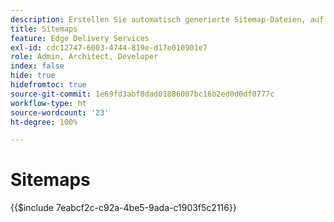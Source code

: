 ```yaml
---
description: Erstellen Sie automatisch generierte Sitemap-Dateien, auf die über die Datei „robots.txt“ verwiesen wird. Dies hilft bei der SEO und der Erkennung neuer Inhalte.
title: Sitemaps
feature: Edge Delivery Services
exl-id: cdc12747-6003-4744-819e-d17e010901e7
role: Admin, Architect, Developer
index: false
hide: true
hidefromtoc: true
source-git-commit: 1e69fd3abf8dad01886007bc16b2ed0d0df0777c
workflow-type: ht
source-wordcount: '23'
ht-degree: 100%

---
```


# Sitemaps

{{$include 7eabcf2c-c92a-4be5-9ada-c1903f5c2116}}


